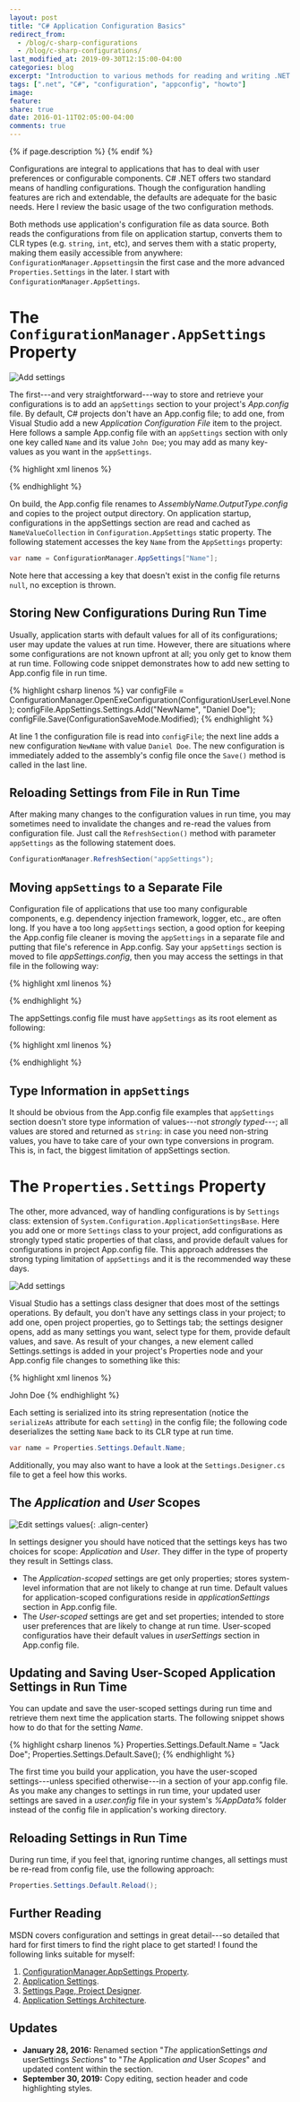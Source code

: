 ```yaml
---
layout: post
title: "C# Application Configuration Basics"
redirect_from:
  - /blog/c-sharp-configurations
  - /blog/c-sharp-configurations/
last_modified_at: 2019-09-30T12:15:00-04:00
categories: blog
excerpt: "Introduction to various methods for reading and writing .NET application configurations from C#."
tags: [".net", "C#", "configuration", "appconfig", "howto"]
image:
feature:
share: true
date: 2016-01-11T02:05:00-04:00
comments: true
---
```


{% if page.description %}
    <meta name="description" content="{{page.description}}" />
{% endif %}

Configurations are integral to applications that has to deal with user preferences or configurable components. C# .NET offers two standard means of handling configurations. Though the configuration handling features are rich and extendable, the defaults are adequate for the basic needs. Here I review the basic usage of the two configuration methods.

Both methods use application's configuration file as data source. Both reads the configurations from file on application startup, converts them to CLR types (e.g. `string`, `int`, etc), and serves them with a static property, making them easily accessible from anywhere: `ConfigurationManager.Appsettings`in the first case and the more advanced `Properties.Settings` in the later. I start with `ConfigurationManager.AppSettings`.

The `ConfigurationManager.AppSettings` Property
===============================================

![Add settings]({{'/images/2016-01-11-c-sharp-configuration/1-add-config-file.png'|relative_url}})

The first---and very straightforward---way to store and retrieve your configurations is to add an `appSettings` section to your project's *App.config* file. By default, C# projects don't have an App.config file; to add one, from Visual Studio add a new *Application Configuration File* item to the project. Here follows a sample App.config file with an `appSettings` section with only one key called `Name` and its value `John Doe`; you may add as many key-values as you want in the `appSettings`.

{% highlight xml linenos %}
<?xml version="1.0" encoding="utf-8" ?>
<configuration>
  <appSettings>
    <add key="Name" value="John Doe" />
  </appSettings>
</configuration>
{% endhighlight %}

On build, the App.config file renames to *AssemblyName.OutputType.config* and copies to the project output directory. On application startup, configurations in the appSettings section are read and cached as `NameValueCollection` in `Configuration.AppSettings` static property. The following statement accesses the key `Name` from the `AppSettings` property:

```csharp
var name = ConfigurationManager.AppSettings["Name"];
```

Note here that accessing a key that doesn't exist in the config file returns `null`, no exception is thrown.

Storing New Configurations During Run Time
------------------------------------------

Usually, application starts with default values for all of its configurations; user may update the values at run time. However, there are situations where some configurations are not known upfront at all; you only get to know them at run time. Following code snippet demonstrates how to add new setting to App.config file in run time.

{% highlight csharp linenos %}
var configFile = ConfigurationManager.OpenExeConfiguration(ConfigurationUserLevel.None);
configFile.AppSettings.Settings.Add("NewName", "Daniel Doe");
configFile.Save(ConfigurationSaveMode.Modified);
{% endhighlight %}

At line 1 the configuration file is read into `configFile`; the next line adds a new configuration `NewName` with value `Daniel Doe`. The new configuration is immediately added to the assembly's config file once the `Save()` method is called in the last line.

Reloading Settings from File in Run Time
----------------------------------------

After making many changes to the configuration values in run time, you may sometimes need to invalidate the changes and re-read the values from configuration file. Just call the `RefreshSection()` method with parameter `appSettings` as the following statement does.

```csharp
ConfigurationManager.RefreshSection("appSettings");
```

Moving `appSettings` to a Separate File
-------------------------------------

Configuration file of applications that use too many configurable components, e.g. dependency injection framework, logger, etc., are often long. If you have a too long `appSettings` section, a good option for keeping the App.config file cleaner is moving the `appSettings` in a separate file and putting that file's reference in App.config. Say your `appSettings` section is moved to file *appSettings.config*, then you may access the settings in that file in the following way:

{% highlight xml linenos %}
<?xml version="1.0" encoding="utf-8" ?>
<configuration>
  <appSettings file="appSettings.config" />
</configuration>
{% endhighlight %}

The appSettings.config file must have `appSettings` as its root element as following:

{% highlight xml linenos %}
<?xml version="1.0" encoding="utf-8" ?>
<appSettings>
  <add key="Name" value="Mike Doe"/>
  <add key="Port" value="8080"/>
</appSettings>
{% endhighlight %}

Type Information in `appSettings`
---------------------------------

It should be obvious from the App.config file examples that `appSettings` section doesn't store type information of values---not _strongly typed_---; all values are stored and returned as `string`: in case you need non-string values, you have to take care of your own type conversions in program. This is, in fact, the biggest limitation of appSettings section.

The `Properties.Settings` Property
===============================

The other, more advanced, way of handling configurations is by `Settings` class: extension of `System.Configuration.ApplicationSettingsBase`. Here you add one or more `Settings` class to your project, add configurations as strongly typed static properties of that class, and provide default values for configurations in project App.config file. This approach addresses the strong typing limitation of `appSettings` and it is the recommended way these days.

![Add settings]({{'/images/2016-01-11-c-sharp-configuration/3-add-settings-file.png'|relative_url}})


Visual Studio has a settings class designer that does most of the settings operations. By default, you don't have any settings class in your project; to add one, open project properties, go to Settings tab; the settings designer opens, add as many settings you want, select type for them, provide default values, and save. As result of your changes, a new element called Settings.settings is added in your project's Properties node and your App.config file changes to something like this:

{% highlight xml linenos %}
<?xml version="1.0" encoding="utf-8" ?>
<configuration>
  <configSections>
    <sectionGroup name="applicationSettings" type="System.Configuration.ApplicationSettingsGroup, System, Version=2.0.0.0, Culture=neutral, PublicKeyToken=b77a5c561934e089" >
      <section name="Experiments.Properties.Settings" type="System.Configuration.ClientSettingsSection, System, Version=2.0.0.0, Culture=neutral, PublicKeyToken=b77a5c561934e089" requirePermission="false" />
    </sectionGroup>
  </configSections>
  <applicationSettings>
    <Experiments.Properties.Settings>
      <setting name="Name" serializeAs="String">
        <value>John Doe</value>
      </setting>
    </Experiments.Properties.Settings>
  </applicationSettings>
</configuration>
{% endhighlight %}

Each setting is serialized into its string representation (notice the `serializeAs` attribute for each `setting`) in the config file; the following code deserializes the setting `Name` back to its CLR type at run time.

```csharp
var name = Properties.Settings.Default.Name;
```

Additionally, you may also want to have a look at the `Settings.Designer.cs` file to get a feel how this works.

The *Application* and *User* Scopes
-----------------------------------

![Edit settings values]({{'/images/2016-01-11-c-sharp-configuration/4-edit-settings.png'|relative_url}}){: .align-center}

In settings designer you should have noticed that the settings keys has two choices for scope: *Application* and *User*. They differ in the type of property they result in Settings class.

- The *Application-scoped* settings are get only properties; stores system-level information that are not likely to change at run time. Default values for application-scoped configurations reside in *applicationSettings* section in App.config file.
- The *User-scoped* settings are get and set properties; intended to store user preferences that are likely to change at run time. User-scoped configuratios have their default values in *userSettings* section in App.config file.

Updating and Saving User-Scoped Application Settings in Run Time
----------------------------------------------------------------

You can update and save the user-scoped settings during run time and retrieve them next time the application starts. The following snippet shows how to do that for the setting *Name*.

{% highlight csharp linenos %}
Properties.Settings.Default.Name = "Jack Doe";
Properties.Settings.Default.Save();
{% endhighlight %}

The first time you build your application, you have the user-scoped settings---unless specified otherwise---in a section of your app.config file. As you make any changes to settings in run time, your updated user settings are saved in a *user.config* file in your system's *%AppData%* folder instead of the config file in application's working directory.

Reloading Settings in Run Time
------------------------------

During run time, if you feel that, ignoring runtime changes, all settings must be re-read from config file, use the following approach:

```csharp
Properties.Settings.Default.Reload();
```

Further Reading
===============

MSDN covers configuration and settings in great detail---so detailed that hard for first timers to find the right place to get started! I found the following links suitable for myself:

1. [ConfigurationManager.AppSettings Property](https://msdn.microsoft.com/en-us/library/system.configuration.configurationmanager.appsettings(v=vs.110).aspx).
1. [Application Settings](https://msdn.microsoft.com/en-us/library/a65txexh(v=vs.100).aspx).
1. [Settings Page, Project Designer](https://msdn.microsoft.com/en-us/library/cftf714c(v=vs.100).aspx).
1. [Application Settings Architecture](https://msdn.microsoft.com/en-us/library/8eyb2ct1(v=vs.100).aspx).

Updates
=======

- **January 28, 2016:** Renamed section "*The* applicationSettings *and* userSettings *Sections*" to "*The* Application *and* User *Scopes*" and updated content within the section.
- **September 30, 2019:** Copy editing, section header and code highlighting styles.

